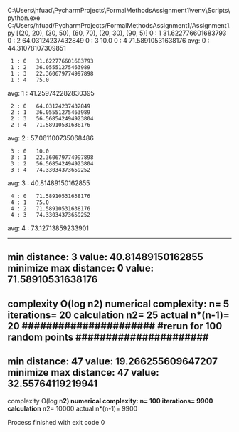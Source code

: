 C:\Users\hfuad\PycharmProjects\FormalMethodsAssignment1\venv\Scripts\python.exe C:/Users/hfuad/PycharmProjects/FormalMethodsAssignment1/Assignment1.py
[(20, 20), (30, 50), (60, 70), (20, 30), (90, 5)]
	 0 : 1 	 31.622776601683793
	 0 : 2 	 64.03124237432849
	 0 : 3 	 10.0
	 0 : 4 	 71.58910531638176
avg: 0 : 44.31078107309851

	 1 : 0 	 31.622776601683793
	 1 : 2 	 36.05551275463989
	 1 : 3 	 22.360679774997898
	 1 : 4 	 75.0
avg: 1 : 41.259742282830395

	 2 : 0 	 64.03124237432849
	 2 : 1 	 36.05551275463989
	 2 : 3 	 56.568542494923804
	 2 : 4 	 71.58910531638176
avg: 2 : 57.061100735068486

	 3 : 0 	 10.0
	 3 : 1 	 22.360679774997898
	 3 : 2 	 56.568542494923804
	 3 : 4 	 74.33034373659252
avg: 3 : 40.81489150162855

	 4 : 0 	 71.58910531638176
	 4 : 1 	 75.0
	 4 : 2 	 71.58910531638176
	 4 : 3 	 74.33034373659252
avg: 4 : 73.12713859233901

-------------------
min distance: 3 	value: 40.81489150162855
minimize max distance: 0 	value: 71.58910531638176
-------------------
complexity O(log n**2)
numerical complexity:
n= 5
iterations= 20
calculation n**2= 25
actual  n*(n-1)= 20
######################
#rerun for 100 random points
######################
-------------------
min distance: 47 	value: 19.266255609647207
minimize max distance: 47 	value: 32.55764119219941
-------------------
complexity O(log n**2)
numerical complexity:
n= 100
iterations= 9900
calculation n**2= 10000
actual  n*(n-1)= 9900

Process finished with exit code 0
